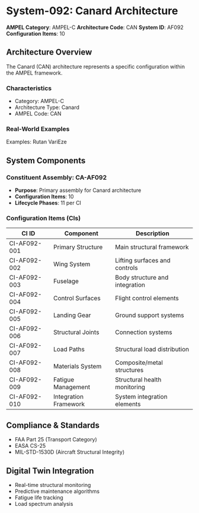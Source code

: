 # System-092: Canard Architecture

**AMPEL Category**: AMPEL-C
**Architecture Code**: CAN
**System ID**: AF092
**Configuration Items**: 10

## Architecture Overview

The Canard (CAN) architecture represents a specific configuration within the AMPEL framework.

### Characteristics
- Category: AMPEL-C
- Architecture Type: Canard
- AMPEL Code: CAN

### Real-World Examples
Examples: Rutan VariEze

## System Components

### Constituent Assembly: CA-AF092
- **Purpose**: Primary assembly for Canard architecture
- **Configuration Items**: 10
- **Lifecycle Phases**: 11 per CI

### Configuration Items (CIs)

| CI ID | Component | Description |
|-------|-----------|-------------|
| CI-AF092-001 | Primary Structure | Main structural framework |
| CI-AF092-002 | Wing System | Lifting surfaces and controls |
| CI-AF092-003 | Fuselage | Body structure and integration |
| CI-AF092-004 | Control Surfaces | Flight control elements |
| CI-AF092-005 | Landing Gear | Ground support systems |
| CI-AF092-006 | Structural Joints | Connection systems |
| CI-AF092-007 | Load Paths | Structural load distribution |
| CI-AF092-008 | Materials System | Composite/metal structures |
| CI-AF092-009 | Fatigue Management | Structural health monitoring |
| CI-AF092-010 | Integration Framework | System integration elements |

## Compliance & Standards
- FAA Part 25 (Transport Category)
- EASA CS-25
- MIL-STD-1530D (Aircraft Structural Integrity)

## Digital Twin Integration
- Real-time structural monitoring
- Predictive maintenance algorithms
- Fatigue life tracking
- Load spectrum analysis
